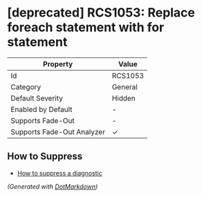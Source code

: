 # \[deprecated\] RCS1053: Replace foreach statement with for statement

| Property                    | Value    |
| --------------------------- | -------- |
| Id                          | RCS1053  |
| Category                    | General  |
| Default Severity            | Hidden   |
| Enabled by Default          | \-       |
| Supports Fade\-Out          | \-       |
| Supports Fade\-Out Analyzer | &#x2713; |

## How to Suppress

* [How to suppress a diagnostic](../HowToConfigureAnalyzers#how-to-suppress-a-diagnostic)

*\(Generated with [DotMarkdown](http://github.com/JosefPihrt/DotMarkdown)\)*